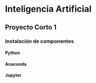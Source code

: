 # Inteligencia Artificial 
## Proyecto Corto 1


### Instalación de componentes

#### Python

#### Anaconda

#### Jupyter